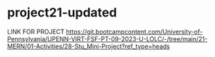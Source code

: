 # project21-updated


LINK FOR PROJECT
https://git.bootcampcontent.com/University-of-Pennsylvania/UPENN-VIRT-FSF-PT-09-2023-U-LOLC/-/tree/main/21-MERN/01-Activities/28-Stu_Mini-Project?ref_type=heads